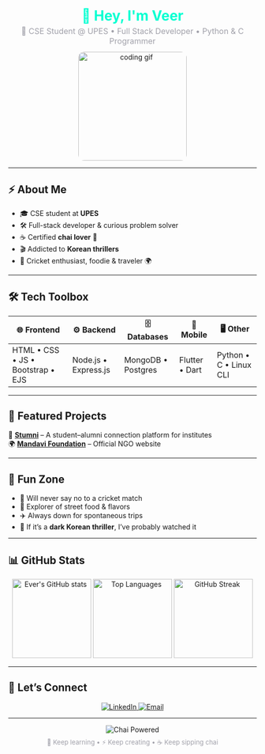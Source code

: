 <!-- Dark Mode Fun & Creative GitHub Profile README with Custom Stats -->

<div align="center">
  <h1 style="color:#00FFD1; margin:0;">🌌 Hey, I'm Veer</h1>
  <p style="margin:4px 0 12px 0; font-size:16px; color:#A1A1AA;">
    🚀 CSE Student @ UPES • Full Stack Developer • Python & C Programmer
  </p>

  <img src="https://media.giphy.com/media/qgQUggAC3Pfv687qPC/giphy.gif" alt="coding gif" width="220" style="border-radius:12px;"/>
</div>

---

## ⚡ About Me
- 🎓 CSE student at **UPES**  
- 🛠️ Full-stack developer & curious problem solver  
- ☕ Certified **chai lover** 🍵  
- 🎬 Addicted to **Korean thrillers**  
- 🏏 Cricket enthusiast, foodie & traveler 🌍  

---

## 🛠️ Tech Toolbox
<div align="center">

| 🌐 Frontend | ⚙️ Backend | 🗄️ Databases | 📱 Mobile | 🖥️ Other |
|-------------|------------|--------------|-----------|----------|
| HTML • CSS • JS • Bootstrap • EJS | Node.js • Express.js | MongoDB • Postgres | Flutter • Dart | Python • C • Linux CLI |

</div>

---

## 🚀 Featured Projects
🔗 **[Stumni](#)** – A student–alumni connection platform for institutes  
🌍 **[Mandavi Foundation](#)** – Official NGO website  

---

## 🎉 Fun Zone
- 🏏 Will never say no to a cricket match  
- 🍜 Explorer of street food & flavors  
- ✈️ Always down for spontaneous trips  
- 🎥 If it’s a **dark Korean thriller**, I’ve probably watched it  

---

## 📊 GitHub Stats
<div align="center">

<!-- GitHub Stats Card -->
<img src="https://github-readme-stats.vercel.app/api?username=e-ve-r&show_icons=true&bg_color=0D1117&title_color=00FFD1&text_color=FFFFFF&icon_color=FF8800" alt="Ever's GitHub stats" height="160"/>

<!-- Top Languages Card -->
<img src="https://github-readme-stats.vercel.app/api/top-langs/?username=e-ve-r&layout=compact&bg_color=0D1117&title_color=00FFD1&text_color=FFFFFF" alt="Top Languages" height="160"/>

<!-- GitHub Streak -->
<img src="https://streak-stats.demolab.com?user=e-ve-r&theme=highcontrast&ring=00FFD1&fire=FF8800&currStreakLabel=FFFFFF&background=0D1117" alt="GitHub Streak" height="160"/>

</div>

---

## 🔗 Let’s Connect
<p align="center">
  <a href="https://www.linkedin.com/in/e-v-e-r" target="_blank">
    <img src="https://img.shields.io/badge/LinkedIn-00A0DC?style=for-the-badge&logo=linkedin&logoColor=white" alt="LinkedIn"/>
  </a>
  <a href="mailto:19.ever.30@gmail.com">
    <img src="https://img.shields.io/badge/Gmail-EA4335?style=for-the-badge&logo=gmail&logoColor=white" alt="Email"/>
  </a>
</p>

---

<div align="center">
  <img src="https://img.shields.io/badge/Chai%20Powered-ff8800?style=for-the-badge&logo=buy-me-a-coffee&logoColor=white" alt="Chai Powered"/>
  <p style="font-size:13px; color:#A1A1AA; margin-top:8px;">
    🌱 Keep learning • ⚡ Keep creating • ☕ Keep sipping chai
  </p>
</div>

